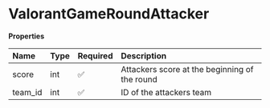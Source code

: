 # ValorantGameRoundAttacker

**Properties**

| Name    | Type | Required | Description                                   |
| :------ | :--- | :------- | :-------------------------------------------- |
| score   | int  | ✅       | Attackers score at the beginning of the round |
| team_id | int  | ✅       | ID of the attackers team                      |
